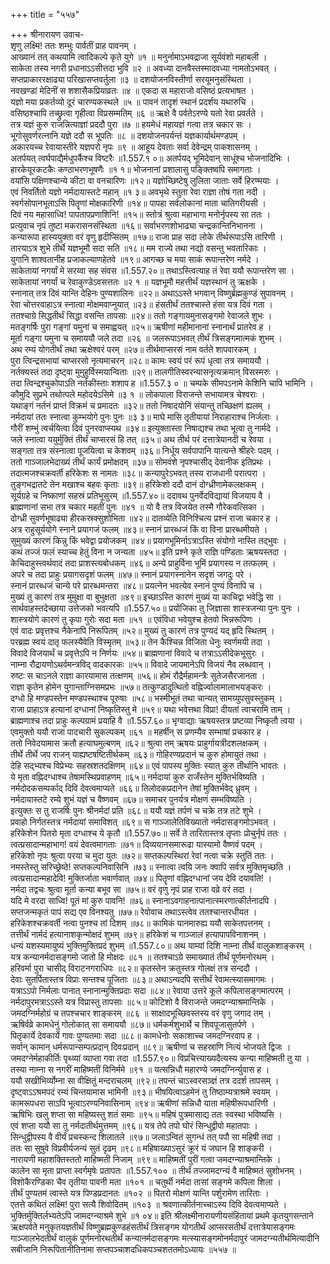 +++
title = "५५७"

+++
श्रीनारायण उवाच-  
शृणु लक्ष्मि! ततः शम्भुः पार्वतीं प्राह पावनम् ।  
आख्यानं तत् कथयामि त्वादिकल्पे कृते युगे ॥१ ॥
मनुर्नामाऽभवद्राजा सूर्यवंशो महाबली ।  
साकेता तस्य नगरी प्रधानाऽऽसीत्तदा भुवि ॥२ ॥
अवध्या दानवैस्तस्मादवध्या नामतोऽभवत् ।  
सप्तप्राकाररक्षाढ्या परिखासप्तवर्तुला ॥३ ॥
दशयोजनविस्तीर्णा सरयूमनुसंस्थिता ।  
नवखण्डां मेदिनीं स शशासैकप्रियाव्रतः ॥४ ॥
एकदा स महाराजो वसिष्ठं प्रत्यभाषत ।  
यज्ञो मया प्रकर्तव्यो दूरं चारण्यकस्थले ॥५ ॥
पावनं तादृशं स्थानं प्रदर्शय यथारुचि ।  
वसिष्ठश्चापि तच्छ्रुत्वा गृहीत्वा विप्रसम्मतिम् ॥६ ॥
ऋक्षे वै पर्वतेऽरण्ये यतो रेवा प्रवर्तते ।  
तत्र यज्ञं कुरु राजन्नित्याज्ञां प्रददौ पुरा ॥७ ॥
हयमेधं महायज्ञं गत्वा तत्र चकार सः ।  
भूगोसुवर्णरत्नानि यज्ञे ददौ स भूपतिः ॥८ ॥
दशयोजनपर्यन्तं यज्ञकार्यार्थमण्डपम् ।  
अकारयच्च रेवायास्तीरे यज्ञपरो नृपः ॥९ ॥
आहूय देवताः सर्वा देवेन्द्रम् पाकशासनम् ।  
अतर्पयत् त्वर्घपाद्यैर्मधुपर्कैश्च विष्टरैः ॥1.557.१ ०॥
अतर्पयद् भूमिदेवान् साधूंश्च भोजनादिभिः ।  
हारकेयूरकटकैः कण्ठाभरणभूषणैः ॥१ १॥
भोजनानां प्रशालासु पङ्क्तिष्वपि समागताः ।  
वयांसि पक्षिणश्चान्ये कीटा वा वनचारिणः ॥१२॥
यज्ञोच्छिष्टेषु लुलिता जाताः सर्वे हिरण्मयाः ।  
एवं निवर्तितो यज्ञो नर्मदायास्तटे महान् ॥१ ३॥
अवभृथे स्तुता रेवा राज्ञा तोषं गता नदी ।  
स्वर्गसोपानभूताऽसि पितॄणां मोक्षकारिणी ॥१४॥
पापहा सर्वलोकानां माता चातिगरीयसी ।  
दिवं नय महासाध्वि! पापतापप्रणाशिनि! ॥१५॥
स्तोत्रं श्रुत्वा महाभागा मनोर्नृपस्य सा ततः ।  
प्रत्युवाच नृपं तुष्टा मकरासनसंस्थिता ॥१६॥
सर्वाभरणशोभाढ्या चन्द्रकान्तिनिभानना ।  
कन्यारूपा हास्ययुक्ता वरं वृणु हृदीप्सितम् ॥१७॥
राजा प्राह सदा लोके तीर्थरूपाऽसि तारिणी ।  
तारयाऽत्र शुभे तीर्थे यज्ञभूमौ सदा सति ॥१८॥
मम राज्ये तथा नद्यो वसन्तु भवतारिकाः ।  
युगानि शाश्वतानीह प्रजाकल्याणहेतवे ॥१९॥
आगच्छ च मया साकं रूपान्तरेण नर्मदे ।  
साकेतायां नगर्यां मे सरय्वा सह संवस ॥1.557.२०॥
तथाऽस्त्वित्याह तं रेवा ययौ रूपान्तरेण सा ।  
साकेतायां नगर्यां च रेवाकुण्डेऽवसत्ततः ॥२ १ ॥
यज्ञभूमौ महत्तीर्थं यज्ञस्थानं तु ऋक्षके ।  
स्नानात् तत्र दिवं यान्ति देहिनः पुण्यशालिनः ॥२२॥
अथाऽऽस्ते भगवान् विष्णुर्ब्रह्मकुण्डं सुपावनम् ।  
रेवा चोत्तरवाहाऽत्र स्नात्वा मोक्षमवाप्नुयात् ॥२३॥
हंसतीर्थं ततश्चास्ते हंसा यत्र दिवं गता ।  
ततश्चाग्रे सिद्धतीर्थं सिद्धा वसन्ति तापसाः ॥२४॥
ततो गङ्गायमुनासङ्गमो रेवाजले शुभः ।  
मतङ्गर्षिः पुरा गङ्गां यमुनां च समाह्वयत् ॥२५॥
ऋषीणां महीमानानां स्नानार्थं प्रातरेव ह ।  
मूर्ता गङ्गा यमुना च समाययौ जले तदा ॥२६ ॥
जलरूपाऽभवत् तीर्थं त्रिसङ्गमात्मकं शुभम् ।  
अथ रम्यं योगतीर्थं तथा ऋक्षेश्वरं परम् ॥२७॥
तीर्थमाप्सरसं नाम वर्तते शापवारकम् ।  
पुरा त्विन्द्रसभायां चाप्सरसो नृत्यमाचरन् ॥२८॥
कामः स्वयं परं रूपं धृत्वा तत्र समाययौ ।  
नर्तक्यस्तं तदा दृष्ट्वा मुमुहुर्विस्मयान्विताः ॥२९॥
तालगीतिस्वरन्यासनृत्यक्रमान् विसस्मरुः ।  
तदा त्विन्द्रश्चुकोपाऽति नर्तकीस्ताः शशाप ह ॥1.557.३ ० ॥
चम्पके सीमपऽनामे केशिनि चापि भामिनि ।  
कौमुदि सुप्रभे तथोत्पले महोदयेऽसिमे ॥३ १ ॥
लोकपाला विराजन्ते सभायामत्र चेश्वराः ।  
यथाङ्गं नर्तनं प्राप्तं विक्रमं च प्रमादतः ॥३२॥
ततो निषादयोनिं संयान्तु तच्छिक्षणं ह्यलम् ।  
नर्मदायां ततः स्नात्वा कुम्भयोगे पुनः पुनः ॥३ ३॥
माघे मासि तृतीयायां निराहाराश्च निर्जलाः ।  
गौरीं शम्भुं त्वर्चयित्वा दिवं पुनरवाप्स्यथ ॥३४॥
इत्युक्तास्ता निषाद्यश्च तथा भूत्वा तु नार्मदे ।  
जले स्नात्वा ययुर्मुक्तिं तीर्थं चाप्सरसं हि तत् ॥३५॥
अथ तीर्थ परं दत्तात्रेयानदी च रेवया ।  
सङ्गता तत्र संस्नात्वा पूजयित्वा च केशवम् ॥३६॥
निर्धूय सर्वपापानि यात्यन्ते श्रीहरेः पदम् ।  
ततो गाञ्जालभेदाख्यं तीर्थं कार्यं प्रमोक्षदम् ॥३७॥
सोमवंशे नृपश्चासीद् देवानीक इतिप्रथः ।  
तदात्मजश्चक्रवर्ती हरिकेशः स नामतः ॥३८॥
कन्यापुरेऽभवत् तस्य राजधानी परात्परा ।  
तुङ्गभद्रातटे तेन मखाश्च बहवः कृताः ॥३९॥
हरिकेशो ददौ दानं दोग्ध्रीणामेकलक्षकम् ।  
सूर्यग्रहे च निष्काणां सहस्रं प्रतिभूसुरम् ॥1.557.४०॥
ददावथ पुनर्वेदविद्यायां विजयाय वै ।  
ब्राह्मणानां सभा तत्र चकार महतीं पुनः ॥४१ ॥
यो वै तत्र विजयेत तस्मै गौरेकवत्सिका ।  
दोग्ध्री सुवर्णभूषाढ्या हीरकस्रक्सुशोभिता ॥४२॥
दातव्येति विनिश्चित्य प्रश्नं राजा चकार ह ।  
अत्र राहुसूर्ययोगे स्नाने प्रयागजं फलम् ॥४३॥
स्नानं प्रारब्धजं किं वा विना प्रारब्धमीयते ।  
सुमुख्यं कारणं किन्नु किं भवेद्वा प्रयोजकम् ॥४४॥
प्रयागभूमिर्नाऽत्राऽस्ति संयोगो नास्ति तद्भुवः ।  
कथं तज्जं फलं स्याच्च हेतुं विना न जन्यता ॥४५॥
इति प्रश्ने कृते राज्ञि पण्डिताः ऋषयस्तदा ।  
केचिदाहुस्त्वर्थवादं तदा प्राशस्त्यबोधकम् ॥४६॥
अन्ये प्राहुर्विना भूमिं प्रयागस्य न तत्फलम् ।  
अपरे च तदा प्राहुः प्रयागसदृशं फलम् ॥४७॥
स्नानं प्रयागस्नानेन सदृशं जगदुः परे ।  
स्नानं प्रारब्धजं चान्ये परे प्रारब्धमन्तरा ॥४८॥
प्रयत्नेन भवत्येव स्नानं पुण्यं विनापि च ।  
मुख्यं तु कारणं तत्र मुमुक्षा वा बुभुक्षता ॥४९॥
इच्छाऽस्ति कारणं मुख्यं या काचिद्वा भवेद्धि सा ।  
सार्थवाहस्तदेच्छाया उत्तेजको भवत्यपि ॥1.557.५०॥
प्रयोजिका तु जिज्ञासा शास्त्रजन्या पुनः पुनः ।  
शास्त्रयोगे कारणं तु कृपा गुरोः सदा मता ॥५१ ॥
एवंविधा भवेयुश्च हेतवो भिन्नरूपिणः ।  
एवं वादः प्रवृत्तश्च नैकेनापि निरूपितम् ॥५२॥
मुख्यं तु कारणं तत्र पुण्यदं यद् हृदि स्थितम् ।  
परब्रह्म स्वयं दातृ फलस्यैवेति विस्मृतम् ॥५३॥
तेन कैश्चिन्न विजिता धेनुः स्वर्णमयी तदा ।  
विवादे विजयार्थं च प्रवृत्तेऽपि न निर्णयः ॥५४॥
ब्राह्मणानां विवादे च तत्राऽऽसीदेकभूसुरः ।  
नाम्ना रौद्रायणोऽथर्वमन्त्रविद् वादकारकः ॥५५॥
विवादे जायमानेऽपि विजयं नैव लब्धवान् ।  
रुष्टः स चाऽनले राज्ञा कारयामास तत्क्षणम् ॥५६॥
होमं रौद्रैर्महामन्त्रैः सुतेजसैरजानता ।  
राज्ञा कृतेन होमेन युगान्ताग्निसमप्रभः ॥५७॥
तत्कुण्डादुत्थितो वह्निर्ज्वालामालाभयङ्करः ।  
दग्धो हि मण्डपस्तेन मण्डपस्थाश्च पूरुषाः ॥५८॥
भस्मीभूतं तथा चान्यत् सामग्र्युपसुवस्तुकम् ।  
राजा प्राहाऽत्र हत्यानां दग्धानां निष्कृतिस्तु मे ॥५९॥
यथा भवेत्तथा विप्रा! दीयतां त्वाचरामि ताम् ।  
ब्राह्मणाश्च तदा प्राहुः कल्पग्रामं प्रयाहि वै ॥1.557.६०॥
भृग्वाद्याः ऋषयस्तत्र प्रष्टव्या निष्कृतौ त्वया ।  
एवमुक्तो ययौ राजा पादचारी सुकल्पकम् ॥६१ ॥
महर्षीन् स प्रणम्यैव सम्भाषां प्रचकार ह ।  
ततो निवेदयामास क्रतौ हत्याघमुल्बणम् ॥६२॥
श्रुत्वा तम् ऋषयः प्राहुर्गायत्रीदशलक्षकम् ।  
तीर्थे तीर्थे जप राजन् याह्यष्टषष्टितीर्थकम् ॥६३॥
गोहिरण्यप्रदानं च कुरु होमायुतं तथा ।  
देहि सद्भ्यश्च विप्रेभ्यः सहस्रशतदक्षिणम् ॥६४॥
एवं पापस्य मुक्तिः स्यात् कुरु तीर्थानि भावतः ।  
ये मृता वह्निदग्धाश्च तेषामस्थिप्रवाहणम् ॥६५॥
नर्मदायां कुरु राजँस्तेन मुक्तिर्भविष्यति ।  
नर्मदोदकसम्पर्काद् दिवि देवत्वमाप्यते ॥६६॥
तिलोदकप्रदानेन तेषां मुक्तिर्भवेद् ध्रुवम् ।  
नर्मदायास्तटे रम्ये शुभं यज्ञं च वैष्णवम् ॥६७॥
समाचर पुनर्यत्र मोक्षणं सम्भविष्यति ।  
इत्युक्तः स तु राजर्षिः पुनः श्रीनर्मदां प्रति ॥६८॥
ययौ यज्ञं तर्पणं च चक्रे तत्र तटे शुभे ।  
प्रवाहो निर्गतस्तत्र नर्मदायां समाविशत् ॥६९॥
स गाञ्जालेतिविख्यातो नर्मदासङ्गमोऽभवत् ।  
हरिकेशेन पितरो मृता दग्धाश्च ये कृतौ ॥1.557.७०॥
सर्वे ते तारितास्तत्र तृप्ताः प्रोचुर्नृपं ततः ।  
त्वत्प्रसादान्महाभाग! वयं देवत्वमागताः ॥७१॥
दिव्ययानसमारूढा यास्यामो वैष्णवं पदम् ।  
हरिकेशो नृपः श्रुत्वा परया च मुदा युतः ॥७२॥
सप्तकल्पस्थिरां रेवां नत्वा चक्रे स्तुतिं ततः ।  
नमस्तेस्तु सरिच्छ्रेष्ठे! सप्तकल्पनिवासिनि ॥७३॥
स्नात्वा त्वयि जनः क्वापि सर्वत्र मुक्तिमृच्छति ।  
त्वत्प्रसादान्महादेवि! मुक्तिर्जाता भवार्णवात् ॥७४॥
पितॄणां वह्निदग्धानां जय देवि दयावति! ।  
नर्मदा तद्वचः श्रुत्वा मूर्ता कन्या बभूव सा ॥७५॥
वरं वृणु नृपं प्राह राजा वव्रे वरं तदा ।  
यदि मे वरदा साध्वि! पूतं मां कुरु पावनि! ॥७६॥
स्नानाऽवगाहनात्पानात्स्मरणात्कीर्तनादपि ।  
सप्तजन्मकृतं पापं सद्य एव विनश्यतु ॥७७॥
रेवोवाच तथाऽस्त्वेव ततश्चान्तरधीयत ।  
हरिकेशश्चक्रवर्ती नत्वा पुनश्च तां दिशम् ॥७८॥
कामिकं यानमारुह्य ययौ साकेतपत्तनम् ।  
तत्तीर्थं नार्मदं हत्यानाशकृन्मोक्षदं शुभम् ॥७९॥
हरिकेशं च गाञ्जालं हत्यापापविनाशनम् ।  
धन्यं यशस्यमायुष्यं भुक्तिमुक्तिप्रदं शुभम् ॥1.557.८०॥
अथ याम्यां दिशि नाम्ना तीर्थं वालुकशाङ्करम् ।  
यत्र कन्यानर्मदासङ्गमो जातो हि मोक्षदः ॥८१ ॥
ततश्चाऽग्रे समाख्यातं तीर्थं पूर्णमनोरथम् ।  
हरिवर्मा पुरा चासीद् विराटनगराधिपः ॥८२॥
कृतस्तेन क्रतुस्तत्र गोलक्षं तत्र सन्ददौ ।  
देवाः सुतर्पितास्तत्र विप्राः सन्तश्च पूजिताः ॥८३॥
अथाऽन्यदपि सत्तीर्थं रेवामत्स्यासमागमः ।  
यत्राऽऽपो निर्मलाः पानात् स्नानान्मुक्तिप्रदाः सदा ॥८४॥
रेवाया उत्तरे कूले कपिलासङ्गमात्परम् ।  
नर्मदापुरमत्राऽऽस्ते यत्र विप्रास्तु तापसाः ॥८५॥
कोटिशो वै विराजन्ते जमदग्न्याश्रमान्तिके ।  
जमदग्निर्महोग्रं च तपश्चचार शाङ्करम् ॥८६ ॥
साक्षादभूच्छिवस्तस्य वरं वृणु जगाद तम् ।  
ऋषिर्वव्रे कामधेनुं गोलोकात् सा समाययौ ॥८७॥
धर्मकर्मशुभार्थे च शिवपूजासुतर्पणे ।  
पितृकार्ये देवकार्ये गावः पुण्यतमाः सदा ॥८८॥
कामधेनोः सकाशाच्च जमदग्निरवाप ह ।  
सर्वान् कामान् धर्मरूपान्सम्पत्प्रदान् दिवःप्रदान् ॥८९॥
ऋषीणां च सहस्राणि नित्यं भोजयते द्विजः ।  
जमदग्नेर्महाकीर्तिः पृथ्व्यां व्याप्ता गवा तदा ॥1.557.९०॥
विप्रचित्त्याख्यदैत्यस्य कन्या माहिष्मती तु या ।  
तस्या नाम्ना स नगरीं माहिष्मतीं विनिर्ममे ॥९१ ॥
यत्सन्निधौ महारण्ये जमदग्निर्न्युवास ह ।  
ययौ सखीभिर्व्योम्ना सा वीक्षितुं मन्दराचलम् ॥९२॥
तपन्तं चाऽस्वरसञ्ज्ञं तत्र ददर्श तापसम् ।  
दृष्ट्वाऽऽश्रमपदं रम्यं चिन्तयामास भामिनी ॥९३॥
भीषयित्वाऽहमेनं तु तिष्ठाम्यत्राश्रमे स्वयम् ।  
कामरूपधरा साऽपि भूत्वाऽरण्यनिवासिनाम् ॥९४॥
ऋषीणां सन्निधौ याता महिषीरूपधारिणी ।  
ऋषिभिः खलु शप्ता सा महिष्यस्तु शतं समाः ॥९५॥
महिषं पुत्रमासाद्य ततः स्वस्था भविष्यसि ।  
एवं शप्ता ययौ सा तु नर्मदातीर्थमुत्तमम् ॥९६॥
यत्र तेपे तपो घोरं सिन्धुद्वीपो महातपाः ।  
सिन्धुद्वीपस्य वै वीर्यं प्रचस्कन्द शिलातले ॥९७॥
जलाऽन्वितं सुगन्धं तत् पपौ सा महिषी तदा ।  
ततः सा सुषुवे विप्रवीर्यजन्यं सुतं दृढम् ॥९८॥
महिषाख्याऽसुरं क्रूरं यं जघान हि शाङ्करी ।  
नारायणी महाशक्तिस्ततो माहिष्मती निजाम् ॥९९॥
माहिष्मतीं पुरीं गत्वा जमदग्न्याश्रमान्तिके ।  
कालेन सा मृता प्राप्ता स्वर्गमृषेः प्रतापतः ॥1.557.१०० ॥
तीर्थं तज्जामदग्न्यं वै माहिष्मतं सुशोभनम् ।  
विशोकैरण्डिका चैव तृतीया पावनी मता ॥१०१ ॥
चतुर्थी नर्मदा तासां सङ्गमे कपिला शिला ।  
तीर्थं पुण्यतमं त्वास्ते यत्र पिण्डप्रदानतः ॥१०२ ॥
पितरो मोक्षणं यान्ति पर्शुरामेण तारिताः ।  
एतत्ते कथितं लक्ष्मि! पुरा सत्यै शिवोदितम् ॥१०३ ॥
श्रवणात्कीर्तनाच्चाऽस्य दिवि देवत्वमाप्यते ।  
भुक्तिर्मुक्तिर्लभ्यतेऽपि जामदग्न्याश्रमे शुभे ॥१ ०४॥
इति श्रीलक्ष्मीनारायणीयसंहितायां प्रथमे कृतयुगसन्ताने ऋक्षपर्वते मनुकृतयज्ञतीर्थं विष्णुब्रह्मकुण्डहंसतीर्थं त्रिसङ्गम योगतीर्थं आप्सरसतीर्थं दत्तात्रेयासङ्गमः गाञ्जालभेदतीर्थं वालुकं पूर्णमनोरथतीर्थं कन्यानर्मदासङ्गमः मत्स्यासङ्गमोनर्मदापुरं जामदग्न्यतीर्थमित्यादीनि सबीजानि निरूपितानीतिनामा सप्तपञ्चाशदधिकपञ्चशततमोऽध्यायः ॥५५७ ॥
    
